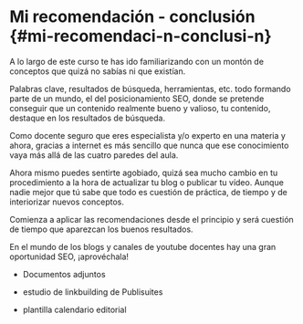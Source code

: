 # Mi recomendación - conclusión {#mi-recomendaci-n-conclusi-n}

A lo largo de este curso te has ido familiarizando con un montón de conceptos que quizá no sabías ni que existían.

Palabras clave, resultados de búsqueda, herramientas, etc. todo formando parte de un mundo, el del posicionamiento SEO, donde se pretende conseguir que un contenido realmente bueno y valioso, tu contenido,  destaque en los resultados de búsqueda.

Como docente seguro que eres especialista y/o experto en una materia y ahora, gracias a internet es más sencillo que nunca que ese conocimiento vaya más allá de las cuatro paredes del aula.  

Ahora mismo puedes sentirte agobiado, quizá sea mucho cambio en tu procedimiento a la hora de actualizar tu blog o publicar tu vídeo. Aunque nadie mejor que tú sabe que todo es cuestión de práctica, de tiempo y de interiorizar nuevos conceptos.

Comienza a aplicar las recomendaciones desde el principio y será cuestión de tiempo que aparezcan los buenos resultados.

En el mundo de los blogs y canales de youtube docentes hay una gran oportunidad SEO, ¡aprovéchala!

*   Documentos adjuntos

*   estudio de linkbuilding de Publisuites
*   plantilla calendario editorial
